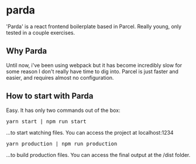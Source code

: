 # parda
'Parda' is a react frontend boilerplate based in Parcel. 
Really young, only tested in a couple exercises. 

<h2>Why Parda</h2>

Until now, i've been using webpack but it has become incredibly slow for some reason I don't really have time to dig into. 
Parcel is just faster and easier, and requires almost no configuration. 

<h2>How to start with Parda</h2>
Easy. It has only two commands out of the box: 
<pre>yarn start | npm run start</pre>
...to start watching files. You can access the project at localhost:1234

<pre>yarn production | npm run production</pre>
...to build production files. You can access the final output at the /dist folder.



